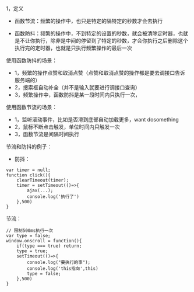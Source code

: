 <!--
 * @Description:函数防抖+函数节流
 * @Author: xiao.zhang
 * @Date: 2020-10-19 17:58:15
 * @LastEditors: xiao.zhang
 * @LastEditTime: 2020-11-24 15:03:55
-->

1，定义

- 函数节流：频繁的操作中，也只是特定的隔特定的秒数才会去执行

- 函数防抖：频繁的操作中，不到特定的设置的秒数，就会被清除定时器，也就是不让你执行，除非是中间的停留到了特定的秒数，才会你执行之后删除这个执行完的定时器，也就是只执行频繁操作的最后一次

使用函数防抖的场景：

- 1，频繁的操作点赞和取消点赞（点赞和取消点赞的操作都是要去调接口告诉服务端的）
- 2，搜索框自动补全（并不是输入就要进行调接口查询）
- 3，频繁操作中，函数防抖是某一段时间内只执行一次，

使用函数节流的场景：

- 1，监听滚动事件，比如是否滑到底部自动加载更多，want dosomething
- 2，鼠标不断点击触发，单位时间内只触发一次
- 3，函数节流是间隔时间执行

节流和防抖的例子：

- 防抖：

```
var timer = null;
function click(){
    clearTimeout(timer);
    timer = setTimeout(()=>{
        ajax(...);
        console.log('执行了')
    },500)
}
```

节流：

```
// 限制500ms执行一次
var type = false;
window.onscroll = function(){
    if(type === true) return;
    type = true;
    setTimeout(()=>{
        console.log("要执行的事");
        console.log('this指向',this)
        type = false;
    },500)
}
```
